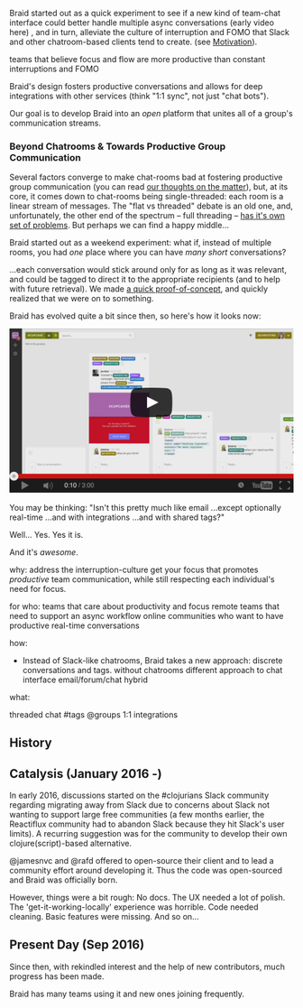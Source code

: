 Braid started out as a quick experiment to see if a new kind of team-chat interface could better handle multiple async conversations (early video here) , and in turn, alleviate the culture of interruption and FOMO that Slack and other chatroom-based clients tend to create. (see [Motivation]()).


teams that believe focus and flow are more productive than constant interruptions and FOMO


Braid's design fosters productive conversations and allows for deep integrations with other services (think "1:1 sync", not just "chat bots").

Our goal is to develop Braid into an *open* platform that unites all of a group's communication streams.


### Beyond Chatrooms & Towards Productive Group Communication

Several factors converge to make chat-rooms bad at fostering productive group communication (you can read [our thoughts on the matter](./docs/background/chat-rooms-considered-harmful.md)), but, at its core, it comes down to chat-rooms being single-threaded: each room is a linear stream of messages. The "flat vs threaded" debate is an old one, and, unfortunately, the other end of the spectrum – full threading – [has it's own set of problems](https://blog.codinghorror.com/web-discussions-flat-by-design/). But perhaps we can find a happy middle...

Braid started out as a weekend experiment: what if, instead of multiple rooms, you had *one* place where you can have *many* *short* conversations?

...each conversation would stick around only for as long as it was relevant, and could be tagged to direct it to the appropriate recipients (and to help with future retrieval). We made [a quick proof-of-concept](https://www.youtube.com/watch?v=pa2bUsChFqM), and quickly realized that we were on to something.

Braid has evolved quite a bit since then, so here's how it looks now:


[![Braid Demo Video](./docs/images/youtube-player.png)](https://www.youtube.com/watch?v=YeH-8_PUXPk)

You may be thinking: "Isn't this pretty much like email ...except optionally real-time ...and with integrations ...and with shared tags?"

Well... Yes. Yes it is.

And it's *awesome*.




why:
address the interruption-culture
get your focus
that promotes *productive* team communication, while still respecting each individual's need for focus.

for who:
teams that care about productivity and focus
remote teams that need to support an async workflow
online communities who want to have productive real-time conversations

how:
 - Instead of Slack-like chatrooms, Braid takes a new approach: discrete conversations and tags.
   without chatrooms
   different approach to chat interface
   email/forum/chat hybrid

what:

  threaded chat
  #tags
  @groups
  1:1 integrations



## History


## Catalysis (January 2016 -)

In early 2016, discussions started on the #clojurians Slack community regarding migrating away from Slack due to concerns about Slack not wanting to support large free communities (a few months earlier, the Reactiflux community had to abandon Slack because they hit Slack's user limits). A recurring suggestion was for the community to develop their own clojure(script)-based alternative.

@jamesnvc and @rafd offered to open-source their client and to lead a community effort around developing it. Thus the code was open-sourced and Braid was officially born.

However, things were a bit rough: No docs. The UX needed a lot of polish. The 'get-it-working-locally' experience was horrible. Code needed cleaning. Basic features were missing. And so on...


## Present Day (Sep 2016)

Since then, with rekindled interest and the help of new contributors, much progress has been made.

Braid has many teams using it and new ones joining frequently.


